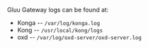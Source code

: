 Gluu Gateway logs can be found at: 

- Konga -- `/var/log/konga.log`
- Kong -- `/usr/local/kong/logs`
- oxd -- `/var/log/oxd-server/oxd-server.log` 

